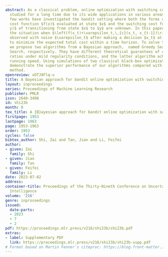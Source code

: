 ```yaml
---
abstract: As a classical problem, online optimization with switching cost has been
  studied for a long time due to its wide applications in various areas. However,
  few works have investigated the bandit setting where both the forms of the main
  cost function $f(x)$ evaluated at state $x$ and the switching cost function $c(x,
  y)$ of transitioning from state $x$ to $y$ are unknown. In this paper, we consider
  the situation when $\left(f(x_t)+\varepsilon_t,\,{c}(x_t, x_{t-1})\right)$ can be
  observed with noise $\varepsilon_t$ after making a decision $x_t$ at time $t$, aiming
  to minimize the expected total cost within a time horizon. To solve this problem,
  we propose two algorithms from a Bayesian approach,  named Greedy Search and Alternating
  Search, respectively. They have different theoretical guarantees of competitive
  ratios under mild regularity conditions, and the latter algorithm achieves a faster
  running speed. Using simulations of two classical black-box optimization problems,  we
  demonstrate the superior performance of our algorithms compared with the classical
  method.
openreview: xOTJ9Flq-u
title: A Bayesian approach for bandit online optimization with switching cost
layout: inproceedings
series: Proceedings of Machine Learning Research
publisher: PMLR
issn: 2640-3498
id: shi23b
month: 0
tex_title: A {B}ayesian approach for bandit online optimization with switching cost
firstpage: 1953
lastpage: 1963
page: 1953-1963
order: 1953
cycles: false
bibtex_author: Shi, Zai and Tan, Jian and Li, Feifei
author:
- given: Zai
  family: Shi
- given: Jian
  family: Tan
- given: Feifei
  family: Li
date: 2023-07-02
address:
container-title: Proceedings of the Thirty-Nineth Conference on Uncertainty in Artificial
  Intelligence
volume: '216'
genre: inproceedings
issued:
  date-parts:
  - 2023
  - 7
  - 2
pdf: https://proceedings.mlr.press/v216/shi23b/shi23b.pdf
extras:
- label: Supplementary PDF
  link: https://proceedings.mlr.press/v216/shi23b/shi23b-supp.pdf
# Format based on Martin Fenner's citeproc: https://blog.front-matter.io/posts/citeproc-yaml-for-bibliographies/
---
```

